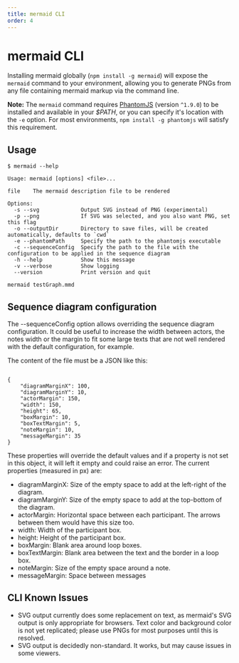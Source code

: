 ```yaml
---
title: mermaid CLI
order: 4
---
```

# mermaid CLI

Installing mermaid globally (`npm install -g mermaid`) will expose the `mermaid` command to your environment, allowing you to generate PNGs from any file containing mermaid markup via the command line.

**Note:** The `mermaid` command requires [PhantomJS](http://phantomjs.org/) (version `^1.9.0`) to be installed and available in your *$PATH*, or you can specify it's location with the `-e` option. For most environments, `npm install -g phantomjs` will satisfy this requirement.

## Usage

```
$ mermaid --help

Usage: mermaid [options] <file>...

file    The mermaid description file to be rendered

Options:
  -s --svg             Output SVG instead of PNG (experimental)
  -p --png             If SVG was selected, and you also want PNG, set this flag
  -o --outputDir       Directory to save files, will be created automatically, defaults to `cwd`
  -e --phantomPath     Specify the path to the phantomjs executable
  -c --sequenceConfig  Specify the path to the file with the configuration to be applied in the sequence diagram
  -h --help            Show this message
  -v --verbose         Show logging
  --version            Print version and quit
```

```
mermaid testGraph.mmd 
```

## Sequence diagram configuration

The --sequenceConfig option allows overriding the sequence diagram configuration. It could be useful to increase the width between actors, the notes width or the margin to fit some large texts that are not well rendered with the default configuration, for example.

The content of the file must be a JSON like this:

```

{
    "diagramMarginX": 100,
    "diagramMarginY": 10,
    "actorMargin": 150,
    "width": 150,
    "height": 65,
    "boxMargin": 10,
    "boxTextMargin": 5,
    "noteMargin": 10,
    "messageMargin": 35
}

```

These properties will override the default values and if a property is not set in this object, it will left it empty and could raise an error. The current properties (measured in px) are:

- diagramMarginX: Size of the empty space to add at the left-right of the diagram.
- diagramMarginY: Size of the empty space to add at the top-bottom of the diagram.
- actorMargin: Horizontal space between each participant. The arrows between them would have this size too.
- width: Width of the participant box.
- height: Height of the participant box.
- boxMargin: Blank area around loop boxes.
- boxTextMargin: Blank area between the text and the border in a loop box.
- noteMargin: Size of the empty space around a note.
- messageMargin: Space between messages

## CLI Known Issues

- SVG output currently does some replacement on text, as mermaid's SVG output is only appropriate for browsers. Text color and background color is not yet replicated; please use PNGs for most purposes until this is resolved.
- SVG output is decidedly non-standard. It works, but may cause issues in some viewers.
